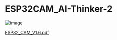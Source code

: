 # ESP32CAM_AI-Thinker-2

![image](https://github.com/t1okumikatu/ESP32CAM_AI-Thinker-2/assets/11044177/ef5dce6e-0c9d-40c8-9b1e-1a12ca8136c0)


[ESP32_CAM_V1.6.pdf](https://github.com/t1okumikatu/ESP32CAM_AI-Thinker-2/files/15496158/ESP32_CAM_V1.6.pdf)

